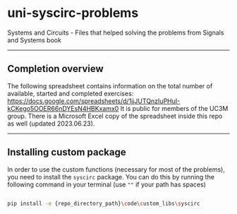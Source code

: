 # uni-syscirc-problems

Systems and Circuits - Files that helped solving the problems from Signals and Systems book

---

## Completion overview

The following spreadsheet contains information on the total number of available, started and completed exercises:
https://docs.google.com/spreadsheets/d/1jjJUTQnzIuPHuI-kCKego5OOER66nDYEsN4HBKxamx0
It is public for members of the UC3M group.
There is a Microsoft Excel copy of the spreadsheet inside this repo as well (updated 2023.06.23).

---

## Installing custom package

In order to use the custom functions (necessary for most of the problems), you need to install the `syscirc` package.
You can do this by running the following command in your terminal (use `""` if your path has spaces)

```bash

pip install -e {repo_directory_path}\code\custom_libs\syscirc

```

